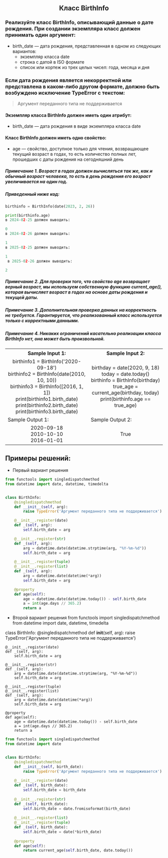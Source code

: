 <h2 style="text-align:center">Класс BirthInfo</h2>

### Реализуйте класс BirthInfo, описывающий данные о дате рождения. При создании экземпляра класс должен принимать один аргумент:
* birth_date — дата рождения, представленная в одном из следующих вариантов:
  * экземпляр класса date
  * строка с датой в ISO формате
  * список или кортеж из трех целых чисел: года, месяца и дня

### Если дата рождения является некорректной или представлена в каком-либо другом формате, должно быть возбуждено исключение TypeError с текстом:
> Аргумент переданного типа не поддерживается
#### Экземпляр класса BirthInfo должен иметь один атрибут:
* birth_date — дата рождения в виде экземпляра класса date
#### Класс BirthInfo должен иметь одно свойство:
* age — свойство, доступное только для чтения, возвращающее текущий возраст в годах, то есть количество полных лет, прошедших с даты рождения на сегодняшний день

##### Примечание 1. Возраст в годах должен вычисляться так же, как и обычный возраст человека, то есть в день рождения его возраст увеличивается на один год.
##### Приведенный ниже код:
```python
birthinfo = BirthInfo(date(2023, 2, 26))

print(birthinfo.age)
в 2024-02-25 должен выводить:

0
в 2024-02-26 должен выводить:

1
в 2025-02-25 должен выводить:

1
 в 2025-02-26 должен выводить:

2
```



##### Примечание 2. Для проверки того, что свойство age возвращает верный возраст, мы используем собственную функцию current_age(), которая вычисляет возраст в годах на основе даты рождения и текущей даты.
##### Примечание 3. Дополнительная проверка данных на корректность не требуется. Гарантируется, что реализованный класс используется только с корректными данными.
##### Примечание 4. Никаких ограничений касательно реализации класса BirthInfo нет, она может быть произвольной.

<table align="center">
  <tbody>
    <tr>
      <th>Sample Input 1: </th>
      <th>Sample Input 2: </th>
    </tr>
    <tr>
      <td align="center">birthinfo1 = BirthInfo('2020-09-18')<br>
                          birthinfo2 = BirthInfo(date(2010, 10, 10))<br>
                          birthinfo3 = BirthInfo([2016, 1, 1])<br>
                          print(birthinfo1.birth_date)<br>
                          print(birthinfo2.birth_date)<br>
                          print(birthinfo3.birth_date)<br></td>
      <td align="center">birthday = date(2020, 9, 18)<br>
                        today = date.today()<br>
                        birthinfo = BirthInfo(birthday)<br>
                        true_age = current_age(birthday, today)<br>
                        print(birthinfo.age == true_age)<br></td>
    </tr>
    <tr>
      <td>Sample Output 1:</td>
      <td>Sample Output 2:</td>
      </tr>
    <tr>
      <td align="center">
                        2020-09-18<br>
                        2010-10-10<br>
                        2016-01-01<br>
      </td>
      <td align="center">
                        True<br>
      </td>
    </tr>
  </tbody>
</table>



## Примеры решений:
* Первый вариант решения
```python
from functools import singledispatchmethod
from datetime import date, datetime, timedelta


class BirthInfo:
    @singledispatchmethod
    def __init__(self, arg):
        raise TypeError('Аргумент переданного типа не поддерживается')

    @__init__.register(date)
    def _(self, arg):
        self.birth_date = arg

    @__init__.register(str)
    def _(self, arg):
        arg = datetime.date(datetime.strptime(arg, "%Y-%m-%d"))
        self.birth_date = arg

    @__init__.register(tuple)
    @__init__.register(list)
    def _(self, arg):
        arg = datetime.date(datetime(*arg))
        self.birth_date = arg

    @property
    def age(self):
        age = datetime.date(datetime.today()) - self.birth_date
        a = int(age.days // 365.2)
        return a
```
* Второй вариант решения
from functools import singledispatchmethod
from datetime import date, datetime, timedelta


class BirthInfo:
    @singledispatchmethod
    def __init__(self, arg):
        raise TypeError('Аргумент переданного типа не поддерживается')

    @__init__.register(date)
    def _(self, arg):
        self.birth_date = arg

    @__init__.register(str)
    def _(self, arg):
        arg = datetime.date(datetime.strptime(arg, "%Y-%m-%d"))
        self.birth_date = arg

    @__init__.register(tuple)
    @__init__.register(list)
    def _(self, arg):
        arg = datetime.date(datetime(*arg))
        self.birth_date = arg

    @property
    def age(self):
        age = datetime.date(datetime.today()) - self.birth_date
        a = int(age.days // 365.2)
        return a
```python
from functools import singledispatchmethod
from datetime import date 


class BirthInfo:
    @singledispatchmethod
    def __init__(self, birth_date):
        raise TypeError('Аргумент переданного типа не поддерживается')
    
    @__init__.register(date)
    def _(self, birth_date):
        self.birth_date = birth_date
        
    @__init__.register(str)
    def _(self, birth_date):
        self.birth_date = date.fromisoformat(birth_date)
        
    @__init__.register(list)
    @__init__.register(tuple)
    def _(self, birth_date):
        self.birth_date = date(*birth_date)
    
    @property
    def age(self):
        return current_age(self.birth_date, date.today())
```


